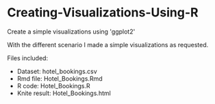 # Creating-Visualizations-Using-R
 Create a simple visualizations using 'ggplot2'

With the different scenario I made a simple visualizations as requested.

Files included:
- Dataset: hotel_bookings.csv
- Rmd file: Hotel_Bookings.Rmd
- R code: Hotel_Bookings.R
- Knite result: Hotel_Bookings.html